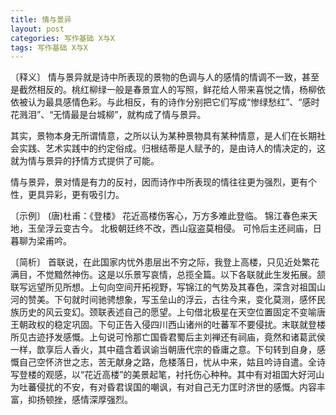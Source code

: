 ```yaml
---
title: 情与景异
layout: post
categories: 写作基础 X与X
tags: 写作基础 X与X
---
```


〔释义〕 情与景异就是诗中所表现的景物的色调与人的感情的情调不一致，甚至是截然相反的。桃红柳绿一般是春景宜人的写照，鲜花给人带来喜悦之情，杨柳依依被认为最具感情色彩。与此相反，有的诗作分别把它们写成“惨绿愁红”、“感时花溅泪”、“无情最是台城柳”，就构成了情与景异。

其实，景物本身无所谓情意，之所以认为某种景物具有某种情意，是人们在长期社会实践、艺术实践中的约定俗成。归根结蒂是人赋予的，是由诗人的情决定的，这就为情与景异的抒情方式提供了可能。

情与景异，景对情是有力的反衬，因而诗作中所表现的情往往更为强烈，更有个性，更具异彩，更有吸引力。

〔示例〕 (唐)杜甫：《登楼》
花近高楼伤客心，万方多难此登临。
锦江春色来天地，玉垒浮云变古今。
北极朝廷终不改，西山寇盗莫相侵。
可怜后主还祠庙，日暮聊为梁甫吟。

〔简析〕 首联说，在此国家内忧外患层出不穷之际，我登上高楼，只见近处繁花满目，不觉黯然神伤。这是以乐景写哀情，总揽全篇。以下各联就此生发拓展。颔联写远望所见所想。上句向空间开拓视野，写锦江的气势及其春色，深含对祖国山河的赞美。下句就时间驰骋想象，写玉垒山的浮云，古往今来，变化莫测，感怀民族历史的风云变幻。颈联表述自己的愿望。上句借北极星在天空位置固定不变喻唐王朝政权的稳定巩固。下句正告入侵四川西山诸州的吐蕃军不要侵扰。末联就登楼所见古迹抒发感慨。上句说可怜那亡国昏君蜀后主刘禅还有祠庙，竟然和诸葛武侯一样，歆享后人香火，其中蕴含着讽谕当朝唐代宗的昏庸之意。下句转到自身，感慨自己空怀济世之志，苦无献身之路，危楼落日，忧从中来，姑且吟诗自遣。全诗写登楼的观感，以“花近高楼”的美景起笔，衬托伤心种种。其中有对祖国大好河山为吐蕃侵扰的不安，有对昏君误国的嘲讽，有对自己无力匡时济世的感慨。内容丰富，抑扬顿挫，感情深厚强烈。 
